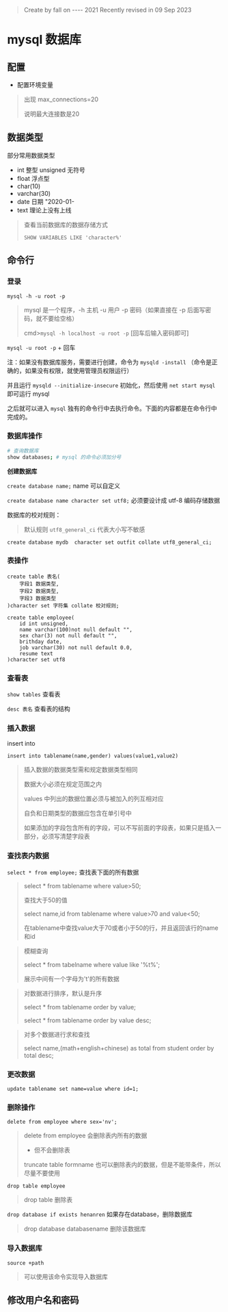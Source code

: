 > Create by fall on ---- 2021
> Recently revised in 09 Sep 2023

# mysql 数据库

## 配置

- 配置环境变量

> 出现 max_connections=20
>
> 说明最大连接数是20

## 数据类型

部分常用数据类型

- int 整型   unsigned 无符号
- float 浮点型  
- char(10)
- varchar(30)
- date   日期  "2020-01-
- text   理论上没有上线

> 查看当前数据库的数据存储方式
>
> `SHOW VARIABLES LIKE 'character%'`

## 命令行

### 登录

`mysql -h -u root -p`

> mysql 是一个程序，-h 主机 -u 用户 -p 密码（如果直接在 -p 后面写密码，就不要给空格）
>
> cmd>`mysql -h localhost -u root -p` [回车后输入密码即可]

`mysql -u root -p` + 回车

注：如果没有数据库服务，需要进行创建，命令为 `mysqld -install` （命令是正确的，如果没有权限，就使用管理员权限运行）

并且运行 `mysqld --initialize-insecure` 初始化，然后使用 `net start mysql` 即可运行 mysql

之后就可以进入 `mysql` 独有的命令行中去执行命令。下面的内容都是在命令行中完成的。

### 数据库操作

```bash
# 查询数据库
show databases; # mysql 的命令必须加分号
```

**创建数据库**

`create database name;`  name 可以自定义

`create database name character set utf8;`  必须要设计成 utf-8 编码存储数据

数据库的校对规则：

> 默认规则 `utf8_general_ci` 代表大小写不敏感

```mysql
create database mydb  character set outfit collate utf8_general_ci;
```

### 表操作

```mysql
create table 表名(
	字段1 数据类型,
    字段2 数据类型,
    字段3 数据类型
)character set 字符集 collate 校对规则;

create table employee(
	id int unsigned,
    name varchar(100)not null default "",
    sex char(3) not null default "",
    brithday date,
    job varchar(30) not null default 0.0,
    resume text
)character set utf8
```

### 查看表

`show tables` 查看表

`desc 表名` 查看表的结构 

### 插入数据

insert into 

```mysql
insert into tablename(name,gender) values(value1,value2)
```

> 插入数据的数据类型需和规定数据类型相同
>
> 数据大小必须在规定范围之内
>
> values 中列出的数据位置必须与被加入的列互相对应
>
> 自负和日期类型的数据应包含在单引号中
>
> 如果添加的字段包含所有的字段，可以不写前面的字段表，如果只是插入一部分，必须写清楚字段表 

### 查找表内数据

`select * from employee;` 查找表下面的所有数据

> select * from tablename where value>50;
>
> 查找大于50的值
>
> select name,id from tablename where value>70 and value<50;
>
> 在tablename中查找value大于70或者小于50的行，并且返回该行的name和id

> 模糊查询
>
> select * from tabelname where value like '%t%';
>
> 展示中间有一个字母为't'的所有数据

> 对数据进行排序，默认是升序
>
> select * from tablename order by value;
>
> select * from tablename order by value desc;

> 对多个数据进行求和查找
>
> select name,(math+english+chinese) as total from student order by total desc;

### 更改数据

`update tablename set name=value where id=1;` 

### 删除操作

`delete from employee where sex='nv';`

> delete from employee 会删除表内所有的数据
>
> - 但不会删除表
>
> truncate table formname 也可以删除表内的数据，但是不能带条件，所以尽量不要使用

`drop table employee` 

> drop table 删除表

`drop database if exists henanren` 如果存在database，删除数据库

> drop database databasename 删除该数据库

### 导入数据库

`source +path`

> 可以使用该命令实现导入数据库

## 修改用户名和密码

